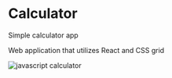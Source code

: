 # Calculator
Simple calculator app

Web application that utilizes React and CSS grid

![javascript calculator](https://github.com/Teason16/calculator/assets/77451519/9b572806-19a8-4dc1-b03c-1e65693cafb5)
